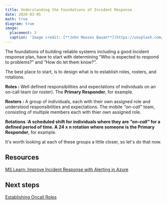 ```yaml
---
title: Understanding the Foundations of Incident Response
date: 2020-03-05
math: true
diagram: true
image:
  placement: 3
  caption: 'Image credit: [**John Moeses Bauan**](https://unsplash.com/photos/OGZtQF8iC0g)'
---
```


The foundations of building reliable systems including a good incident response plan, have to start with determining “Who is expected to respond to problems?” and “How do let them know?”.

The best place to start, is to design what is to establish roles, rosters, and rotations.

**Roles :** Well defined responsibilities and expectations of individuals on an on-call team (or roster). The **Primary Responder**, for example.

**Rosters :** A group of individuals, each with their own assigned role and understood responsibilities and expectations. The mobile *"on-call"* team, consisting of multiple members each with thier own assigned role.

**Rotations :**A scheduled shift for individuals where they are *"on-call"* for a defined period of time. A 24 x n rotation where someone is the** Primary Responder**, for example.

It's worth looking at each of these groups a little closer, so let's do that now.

## Resources

[MS Learn: Improve Incident Response with Alerting in Azure](https://docs.microsoft.com/en-us/learn/modules/incident-response-with-alerting-on-azure/)

## Next steps

[Establishing Oncall Roles](2020-02-25-Establishing-Oncall-Roles.html)
